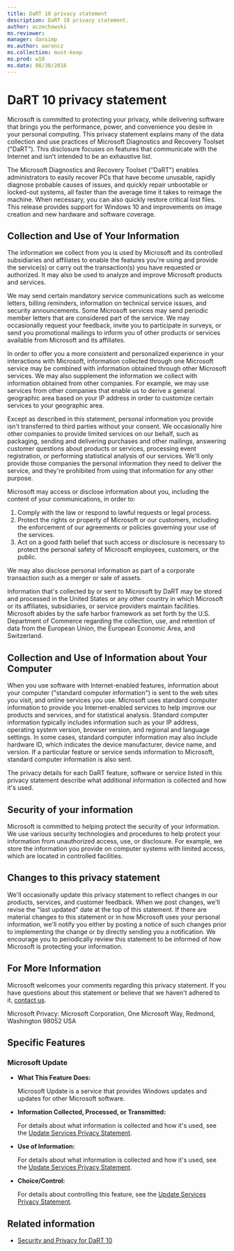 ```yaml
---
title: DaRT 10 privacy statement
description: DaRT 10 privacy statement.
author: aczechowski
ms.reviewer: 
manager: dansimp
ms.author: aaroncz
ms.collection: must-keep
ms.prod: w10
ms.date: 08/30/2016
---
```


# DaRT 10 privacy statement

Microsoft is committed to protecting your privacy, while delivering software that brings you the performance, power, and convenience you desire in your personal computing. This privacy statement explains many of the data collection and use practices of Microsoft Diagnostics and Recovery Toolset ("DaRT"). This disclosure focuses on features that communicate with the Internet and isn't intended to be an exhaustive list.

The Microsoft Diagnostics and Recovery Toolset ("DaRT") enables administrators to easily recover PCs that have become unusable, rapidly diagnose probable causes of issues, and quickly repair unbootable or locked-out systems, all faster than the average time it takes to reimage the machine. When necessary, you can also quickly restore critical lost files. This release provides support for Windows 10 and improvements on image creation and new hardware and software coverage.

## Collection and Use of Your Information

The information we collect from you is used by Microsoft and its controlled subsidiaries and affiliates to enable the features you're using and provide the service(s) or carry out the transaction(s) you have requested or authorized. It may also be used to analyze and improve Microsoft products and services.

We may send certain mandatory service communications such as welcome letters, billing reminders, information on technical service issues, and security announcements. Some Microsoft services may send periodic member letters that are considered part of the service. We may occasionally request your feedback, invite you to participate in surveys, or send you promotional mailings to inform you of other products or services available from Microsoft and its affiliates.

In order to offer you a more consistent and personalized experience in your interactions with Microsoft, information collected through one Microsoft service may be combined with information obtained through other Microsoft services. We may also supplement the information we collect with information obtained from other companies. For example, we may use services from other companies that enable us to derive a general geographic area based on your IP address in order to customize certain services to your geographic area.

Except as described in this statement, personal information you provide isn't transferred to third parties without your consent. We occasionally hire other companies to provide limited services on our behalf, such as packaging, sending and delivering purchases and other mailings, answering customer questions about products or services, processing event registration, or performing statistical analysis of our services. We'll only provide those companies the personal information they need to deliver the service, and they're prohibited from using that information for any other purpose.

Microsoft may access or disclose information about you, including the content of your communications, in order to:

1. Comply with the law or respond to lawful requests or legal process.
1. Protect the rights or property of Microsoft or our customers, including the enforcement of our agreements or policies governing your use of the services.
1. Act on a good faith belief that such access or disclosure is necessary to protect the personal safety of Microsoft employees, customers, or the public.

We may also disclose personal information as part of a corporate transaction such as a merger or sale of assets.

Information that's collected by or sent to Microsoft by DaRT may be stored and processed in the United States or any other country in which Microsoft or its affiliates, subsidiaries, or service providers maintain facilities. Microsoft abides by the safe harbor framework as set forth by the U.S. Department of Commerce regarding the collection, use, and retention of data from the European Union, the European Economic Area, and Switzerland.

## Collection and Use of Information about Your Computer

When you use software with Internet-enabled features, information about your computer ("standard computer information") is sent to the web sites you visit, and online services you use. Microsoft uses standard computer information to provide you Internet-enabled services to help improve our products and services, and for statistical analysis. Standard computer information typically includes information such as your IP address, operating system version, browser version, and regional and language settings. In some cases, standard computer information may also include hardware ID, which indicates the device manufacturer, device name, and version. If a particular feature or service sends information to Microsoft, standard computer information is also sent.

The privacy details for each DaRT feature, software or service listed in this privacy statement describe what additional information is collected and how it's used.

## Security of your information

Microsoft is committed to helping protect the security of your information. We use various security technologies and procedures to help protect your information from unauthorized access, use, or disclosure. For example, we store the information you provide on computer systems with limited access, which are located in controlled facilities.

## Changes to this privacy statement

We'll occasionally update this privacy statement to reflect changes in our products, services, and customer feedback. When we post changes, we'll revise the "last updated" date at the top of this statement. If there are material changes to this statement or in how Microsoft uses your personal information, we'll notify you either by posting a notice of such changes prior to implementing the change or by directly sending you a notification. We encourage you to periodically review this statement to be informed of how Microsoft is protecting your information.

## For More Information

Microsoft welcomes your comments regarding this privacy statement. If you have questions about this statement or believe that we haven't adhered to it, [contact us](https://go.microsoft.com/fwlink/?LinkID=245853).

Microsoft Privacy: Microsoft Corporation, One Microsoft Way, Redmond, Washington 98052 USA

## Specific Features

### Microsoft Update

- **What This Feature Does:**

    Microsoft Update is a service that provides Windows updates and updates for other Microsoft software.

- **Information Collected, Processed, or Transmitted:**

    For details about what information is collected and how it's used, see the [Update Services Privacy Statement](https://go.microsoft.com/fwlink/?LinkId=244400).

- **Use of Information:**

    For details about what information is collected and how it's used, see the [Update Services Privacy Statement](https://go.microsoft.com/fwlink/?LinkId=244400).

- **Choice/Control:**

    For details about controlling this feature, see the [Update Services Privacy Statement](https://go.microsoft.com/fwlink/?LinkId=244400).

## Related information

- [Security and Privacy for DaRT 10](security-and-privacy-for-dart-10.md)
